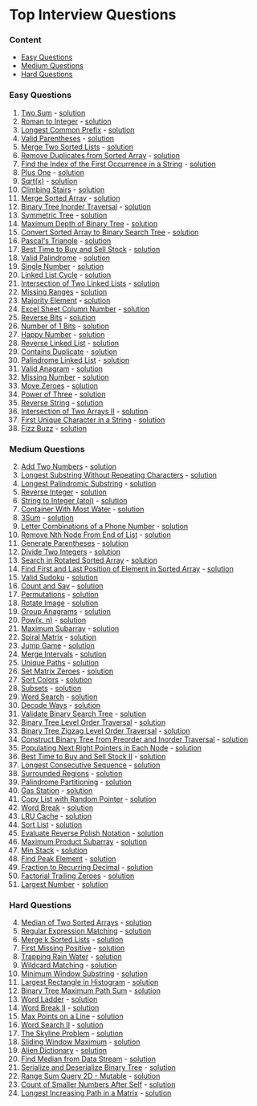 # Top Interview Questions

### Content
- [Easy Questions](https://github.com/aarondelgiudice/leetCode/tree/main/top_questions#easy-questions)
- [Medium Questions](https://github.com/aarondelgiudice/leetCode/tree/main/top_questions#medium-questions)
- [Hard Questions](https://github.com/aarondelgiudice/leetCode/tree/main/top_questions#hard-questions)

### Easy Questions
1. [Two Sum]() - [solution]()
13. [Roman to Integer]() - [solution]()
14. [Longest Common Prefix]() - [solution]()
20. [Valid Parentheses]() - [solution]()
21. [Merge Two Sorted Lists]() - [solution]()
26. [Remove Duplicates from Sorted Array]() - [solution]()
28. [Find the Index of the First Occurrence in a String]() - [solution]()
66. [Plus One]() - [solution]()
69. [Sqrt(x)]() - [solution]()
70. [Climbing Stairs]() - [solution]()
88. [Merge Sorted Array]() - [solution]()
94. [Binary Tree Inorder Traversal]() - [solution]()
101. [Symmetric Tree]() - [solution]()
104. [Maximum Depth of Binary Tree]() - [solution]()
108. [Convert Sorted Array to Binary Search Tree]() - [solution]()
118. [Pascal's Triangle]() - [solution]()
121. [Best Time to Buy and Sell Stock]() - [solution]()
125. [Valid Palindrome]() - [solution]()
136. [Single Number]() - [solution]()
141. [Linked List Cycle]() - [solution]()
160. [Intersection of Two Linked Lists]() - [solution]()
163. [Missing Ranges]() - [solution]()
169. [Majority Element]() - [solution]()
171. [Excel Sheet Column Number]() - [solution]()
190. [Reverse Bits]() - [solution]()
191. [Number of 1 Bits]() - [solution]()
202. [Happy Number]() - [solution]()
206. [Reverse Linked List]() - [solution]()
217. [Contains Duplicate]() - [solution]()
234. [Palindrome Linked List]() - [solution]()
242. [Valid Anagram]() - [solution]()
268. [Missing Number]() - [solution]()
283. [Move Zeroes]() - [solution]()
326. [Power of Three]() - [solution]()
344. [Reverse String]() - [solution]()
350. [Intersection of Two Arrays II]() - [solution]()
387. [First Unique Character in a String]() - [solution]()
412. [Fizz Buzz]() - [solution]()

### Medium Questions
2. [Add Two Numbers]() - [solution]()
3. [Longest Substring Without Repeating Characters]() - [solution]()
5. [Longest Palindromic Substring]() - [solution]()
7. [Reverse Integer]() - [solution]()
8. [String to Integer (atoi)]() - [solution]()
11. [Container With Most Water]() - [solution]()
15. [3Sum]() - [solution]()
17. [Letter Combinations of a Phone Number]() - [solution]()
19. [Remove Nth Node From End of List]() - [solution]()
22. [Generate Parentheses]() - [solution]()
29. [Divide Two Integers]() - [solution]()
33. [Search in Rotated Sorted Array]() - [solution]()
34. [Find First and Last Position of Element in Sorted Array]() - [solution]()
36. [Valid Sudoku]() - [solution]()
38. [Count and Say]() - [solution]()
46. [Permutations]() - [solution]()
48. [Rotate Image]() - [solution]()
49. [Group Anagrams]() - [solution]()
50. [Pow(x, n)]() - [solution]()
53. [Maximum Subarray]() - [solution]()
54. [Spiral Matrix]() - [solution]()
55. [Jump Game]() - [solution]()
56. [Merge Intervals]() - [solution]()
62. [Unique Paths]() - [solution]()
73. [Set Matrix Zeroes]() - [solution]()
75. [Sort Colors]() - [solution]()
78. [Subsets]() - [solution]()
79. [Word Search]() - [solution]()
91. [Decode Ways]() - [solution]()
98. [Validate Binary Search Tree]() - [solution]()
102. [Binary Tree Level Order Traversal]() - [solution]()
103. [Binary Tree Zigzag Level Order Traversal]() - [solution]()
105. [Construct Binary Tree from Preorder and Inorder Traversal]() - [solution]()
116. [Populating Next Right Pointers in Each Node]() - [solution]()
122. [Best Time to Buy and Sell Stock II]() - [solution]()
128. [Longest Consecutive Sequence]() - [solution]()
130. [Surrounded Regions]() - [solution]()
131. [Palindrome Partitioning]() - [solution]()
134. [Gas Station]() - [solution]()
138. [Copy List with Random Pointer]() - [solution]()
139. [Word Break]() - [solution]()
146. [LRU Cache]() - [solution]()
148. [Sort List]() - [solution]()
150. [Evaluate Reverse Polish Notation]() - [solution]()
152. [Maximum Product Subarray]() - [solution]()
155. [Min Stack]() - [solution]()
162. [Find Peak Element]() - [solution]()
166. [Fraction to Recurring Decimal]() - [solution]()
172. [Factorial Trailing Zeroes]() - [solution]()
179. [Largest Number]() - [solution]()

### Hard Questions
4. [Median of Two Sorted Arrays]() - [solution]()
10. [Regular Expression Matching]() - [solution]()
23. [Merge k Sorted Lists]() - [solution]()
41. [First Missing Positive]() - [solution]()
42. [Trapping Rain Water]() - [solution]()
44. [Wildcard Matching]() - [solution]()
76. [Minimum Window Substring]() - [solution]()
84. [Largest Rectangle in Histogram]() - [solution]()
124. [Binary Tree Maximum Path Sum]() - [solution]()
127. [Word Ladder]() - [solution]()
140. [Word Break II]() - [solution]()
149. [Max Points on a Line]() - [solution]()
212. [Word Search II]() - [solution]()
218. [The Skyline Problem]() - [solution]()
239. [Sliding Window Maximum]() - [solution]()
269. [Alien Dictionary]() - [solution]()
295. [Find Median from Data Stream]() - [solution]()
297. [Serialize and Deserialize Binary Tree]() - [solution]()
308. [Range Sum Query 2D - Mutable]() - [solution]()
315. [Count of Smaller Numbers After Self]() - [solution]()
329. [Longest Increasing Path in a Matrix]() - [solution]()

